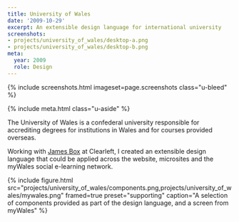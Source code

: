 ```yaml
---
title: University of Wales
date: '2009-10-29'
excerpt: An extensible design language for international university
screenshots:
- projects/university_of_wales/desktop-a.png
- projects/university_of_wales/desktop-b.png
meta:
  year: 2009
  role: Design
---
```

{% include screenshots.html
  imageset=page.screenshots
  class="u-bleed"
%}

{% include meta.html
  class="u-aside"
%}

The University of Wales is a confederal university responsible for accrediting degrees for institutions in Wales and for courses provided overseas.

Working with [James Box][1] at Clearleft, I created an extensible design language that could be applied across the website, microsites and the myWales social e-learning network.

{% include figure.html
  src="projects/university_of_wales/components.png,projects/university_of_wales/mywales.png"
  framed=true
  preset="supporting"
  caption="A selection of components provided as part of the design language, and a screen from myWales"
%}

[1]: http://clearleft.com/is/james-box/
